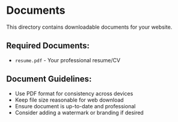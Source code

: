# Documents

This directory contains downloadable documents for your website.

## Required Documents:
- `resume.pdf` - Your professional resume/CV

## Document Guidelines:
- Use PDF format for consistency across devices
- Keep file size reasonable for web download
- Ensure document is up-to-date and professional
- Consider adding a watermark or branding if desired
